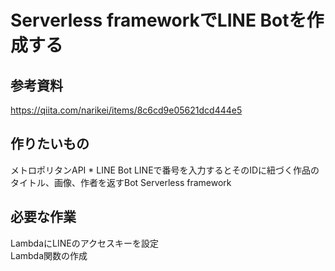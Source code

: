 # Serverless frameworkでLINE Botを作成する

## 参考資料
https://qiita.com/narikei/items/8c6cd9e05621dcd444e5

## 作りたいもの
メトロポリタンAPI * LINE Bot
LINEで番号を入力するとそのIDに紐づく作品のタイトル、画像、作者を返すBot
Serverless framework

## 必要な作業
LambdaにLINEのアクセスキーを設定  
Lambda関数の作成  
